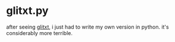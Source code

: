 # glitxt.py
after seeing [glitxt](http://glitxt.github.io), i just had to write my own version in python. it's considerably more terrible.